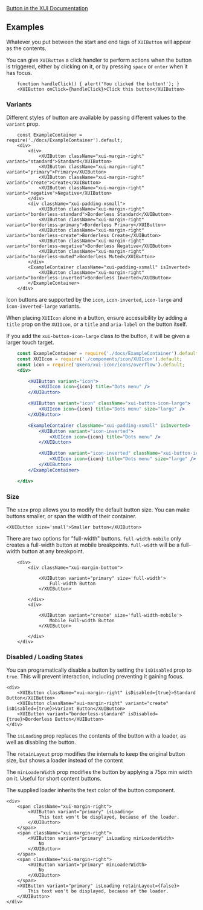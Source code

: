 <div class="xui-margin-vertical">
	<a href="../section-building-blocks-controls-button.html" isDocLink>Button in the XUI Documentation</a>
</div>

## Examples

Whatever you put between the start and end tags of `XUIButton` will appear as the contents.

You can give `XUIButton` a click handler to perform actions when the button is triggered, either by clicking on it, or by pressing `space` or `enter` when it has focus.

```
	function handleClick() { alert('You clicked the button!'); }
	<XUIButton onClick={handleClick}>Click this button</XUIButton>
```

### Variants

Different styles of button are available by passing different values to the `variant` prop.

```
	const ExampleContainer = require('./docs/ExampleContainer').default;
	<div>
		<div>
			<XUIButton className="xui-margin-right" variant="standard">Standard</XUIButton>
			<XUIButton className="xui-margin-right" variant="primary">Primary</XUIButton>
			<XUIButton className="xui-margin-right" variant="create">Create</XUIButton>
			<XUIButton className="xui-margin-right" variant="negative">Negative</XUIButton>
		</div>
		<div className="xui-padding-xsmall">
			<XUIButton className="xui-margin-right" variant="borderless-standard">Borderless Standard</XUIButton>
			<XUIButton className="xui-margin-right" variant="borderless-primary">Borderless Primary</XUIButton>
			<XUIButton className="xui-margin-right" variant="borderless-create">Borderless Create</XUIButton>
			<XUIButton className="xui-margin-right" variant="borderless-negative">Borderless Negative</XUIButton>
			<XUIButton className="xui-margin-right" variant="borderless-muted">Borderless Muted</XUIButton>
		</div>
		<ExampleContainer className="xui-padding-xsmall" isInverted>
			<XUIButton className="xui-margin-right" variant="borderless-inverted">Borderless Inverted</XUIButton>
		</ExampleContainer>
	</div>
```

Icon buttons are supported by the `icon`, `icon-inverted`, `icon-large` and `icon-inverted-large` variants.

When placing `XUIIcon` alone in a button, ensure accessibility by adding a `title` prop on the `XUIIcon`, or a `title` and `aria-label` on the button itself.

If you add the `xui-button-icon-large` class to the button, it will be given a larger touch target.

```jsx
	const ExampleContainer = require('./docs/ExampleContainer').default;
	const XUIIcon = require('./components/icon/XUIIcon').default;
	const icon = require('@xero/xui-icon/icons/overflow').default;
	<div>

		<XUIButton variant="icon">
			<XUIIcon icon={icon} title="Dots menu" />
		</XUIButton>

		<XUIButton variant="icon" className="xui-button-icon-large">
			<XUIIcon icon={icon} title="Dots menu" size="large" />
		</XUIButton>

		<ExampleContainer className="xui-padding-xsmall" isInverted>
			<XUIButton variant="icon-inverted">
				<XUIIcon icon={icon} title="Dots menu" />
			</XUIButton>

			<XUIButton variant="icon-inverted" className="xui-button-icon-large">
				<XUIIcon icon={icon} title="Dots menu" size="large" />
			</XUIButton>
		</ExampleContainer>

	</div>
```

### Size

The `size` prop allows you to modify the default button size. You can make buttons smaller, or span the width of their container.

```
<XUIButton size='small'>Smaller button</XUIButton>
```

There are two options for "full-width" buttons. `full-width-mobile` only creates a full-width button at mobile breakpoints. `full-width` will be a full-width button at any breakpoint.

```
	<div>
		<div className="xui-margin-bottom">

			<XUIButton variant="primary" size='full-width'>
				Full-width Button
			</XUIButton>

		</div>
		<div>

			<XUIButton variant="create" size='full-width-mobile'>
				Mobile Full-width Button
			</XUIButton>

		</div>
	</div>
```

### Disabled / Loading States

You can programatically disable a button by setting the `isDisabled` prop to `true`. This will prevent interaction, including preventing it gaining focus.

```
<div>
	<XUIButton className="xui-margin-right" isDisabled={true}>Standard Button</XUIButton>
	<XUIButton className="xui-margin-right" variant="create" isDisabled={true}>Variant Button</XUIButton>
	<XUIButton variant="borderless-standard" isDisabled={true}>Borderless Button</XUIButton>
</div>
```

The `isLoading` prop replaces the contents of the button with a loader, as well as disabling the button.

The `retainLayout` prop modifies the internals to keep the original button size, but shows a loader instead of the content

The `minLoaderWidth` prop modifies the button by applying a 75px min width on it. Useful for short content buttons.

The supplied loader inherits the text color of the button component.

```
<div>
	<span className="xui-margin-right">
		<XUIButton variant="primary" isLoading>
			This text won't be displayed, because of the loader.
		</XUIButton>
	</span>
	<span className="xui-margin-right">
		<XUIButton variant="primary" isLoading minLoaderWidth>
			No
		</XUIButton>
	</span>
	<span className="xui-margin-right">
		<XUIButton variant="primary" minLoaderWidth>
			No
		</XUIButton>
	</span>
	<XUIButton variant="primary" isLoading retainLayout={false}>
		This text won't be displayed, because of the loader.
	</XUIButton>
</div>
```
